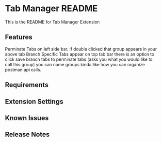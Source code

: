# Tab Manager README

This is the README for Tab Manager Extension

## Features

Perminate Tabs on left side bar. If double clicked that group appears in your above tab
Branch Specific Tabs appear on top tab bar
there is an option to click save branch tabs to perminate tabs (asks you what you would like to call this group)
you can name groups
kinda like how you can organize postman api calls.

## Requirements


## Extension Settings


## Known Issues


## Release Notes